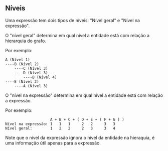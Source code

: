 ## Níveis

Uma expressão tem dois tipos de níveis: "Nível geral" e "Nível na expressão".

O "nível geral" determina em qual nível a entidade está com relação a hierarquia do grafo. 

Por exemplo:

```
A (Nível 1)
----B (Nível 2)
    ----C (Nível 3)
    ----D (Nível 3)
        ----B (Nível 4)
----E (Nível 2)
    ----A (Nível 3)
```

O "nível na expressão" determina em qual nível a entidade está com relação a expressão. 

Por exemplo:

```
                    A + B + C + ( D + E + ( F + G ) )
Nível na expressão: 1   1   1     2   2     3   3    
Nível geral:        1   2   2     2   3     3   4   
```

Note que o nível da expressão ignora o nível da entidade na hieraquia, é uma informação útil apenas para a expressão.

